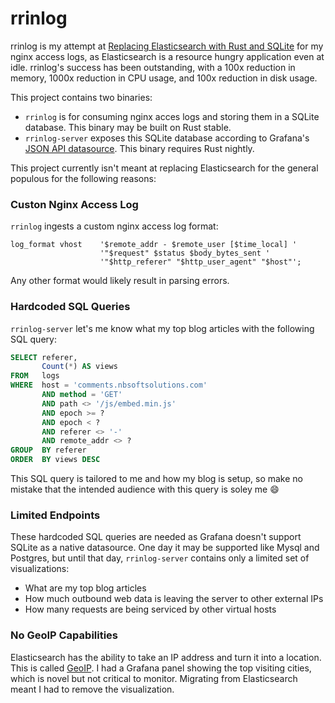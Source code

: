 # rrinlog

rrinlog is my attempt at [Replacing Elasticsearch with Rust and SQLite](https://nbsoftsolutions.com/blog/replacing-elasticsearch-with-rust-and-sqlite) for my nginx access logs, as Elasticsearch is a resource hungry application even at idle. rrinlog's success has been outstanding, with a 100x reduction in memory, 1000x reduction in CPU usage, and 100x reduction in disk usage.

This project contains two binaries:

- `rrinlog` is for consuming nginx acces logs and storing them in a SQLite database. This binary may be built on Rust stable.
- `rrinlog-server` exposes this SQLite database according to Grafana's [JSON API datasource](https://github.com/grafana/simple-json-datasource). This binary requires Rust nightly.

This project currently isn't meant at replacing Elasticsearch for the general populous for the following reasons:

### Custon Nginx Access Log

`rrinlog` ingests a custom nginx access log format:

```
log_format vhost    '$remote_addr - $remote_user [$time_local] '
                    '"$request" $status $body_bytes_sent '
                    '"$http_referer" "$http_user_agent" "$host"';
```

Any other format would likely result in parsing errors.

### Hardcoded SQL Queries

`rrinlog-server` let's me know what my top blog articles with the following SQL query:

```sql
SELECT referer,
       Count(*) AS views
FROM   logs
WHERE  host = 'comments.nbsoftsolutions.com'
       AND method = 'GET'
       AND path <> '/js/embed.min.js'
       AND epoch >= ?
       AND epoch < ?
       AND referer <> '-'
       AND remote_addr <> ?
GROUP  BY referer
ORDER  BY views DESC
```

This SQL query is tailored to me and how my blog is setup, so make no mistake that the intended audience with this query is soley me :smile:

### Limited Endpoints

These hardcoded SQL queries are needed as Grafana doesn't support SQLite as a native datasource. One day it may be supported like Mysql and Postgres, but until that day, `rrinlog-server` contains only a limited set of visualizations:

- What are my top blog articles
- How much outbound web data is leaving the server to other external IPs
- How many requests are being serviced by other virtual hosts

### No GeoIP Capabilities

Elasticsearch has the ability to take an IP address and turn it into a
location. This is called
[GeoIP](https://www.elastic.co/blog/geoip-in-the-elastic-stack). I had a
Grafana panel showing the top visiting cities, which is novel but not critical
to monitor. Migrating from Elasticsearch meant I had to remove the
visualization.
